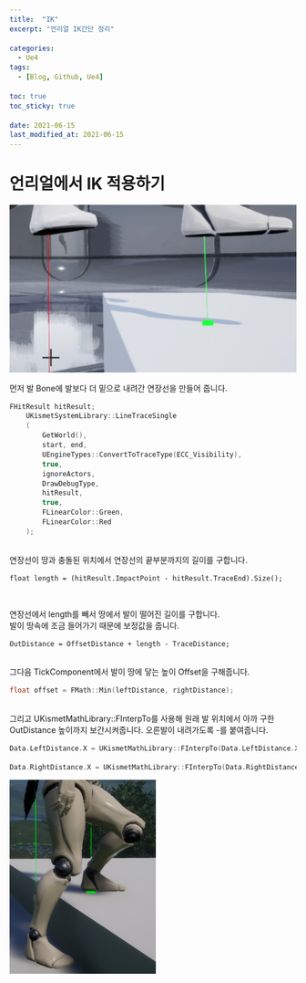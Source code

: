 ```yaml
---
title:  "IK"
excerpt: "언리얼 IK간단 정리"

categories:
  - Ue4
tags:
  - [Blog, Github, Ue4]

toc: true
toc_sticky: true
 
date: 2021-06-15
last_modified_at: 2021-06-15
---
```


# 언리얼에서 IK 적용하기

<img src='/images/Ik.PNG' >


먼저 발 Bone에 발보다 더 밑으로 내려간 연장선을 만들어 줍니다.  

```cpp
FHitResult hitResult;
	UKismetSystemLibrary::LineTraceSingle
	(
		GetWorld(),
		start, end,
		UEngineTypes::ConvertToTraceType(ECC_Visibility),
		true,
		ignoreActors,
		DrawDebugType,
		hitResult,
		true,
		FLinearColor::Green, 
		FLinearColor::Red
	);
```
<br>
연장선이 땅과 충돌된 위치에서 연장선의 끝부분까지의 길이를 구합니다.

```
float length = (hitResult.ImpactPoint - hitResult.TraceEnd).Size();  
```
<br>

연장선에서 length를 빼서 땅에서 발이 떨어진 길이를 구합니다.  
발이 땅속에 조금 들어가기 때문에 보정값을 줍니다.
```
OutDistance = OffsetDistance + length - TraceDistance;
```


<br>
그다음 TickComponent에서 발이 땅에 닿는 높이 Offset을 구해줍니다.

```cpp
float offset = FMath::Min(leftDistance, rightDistance); 
```
<br>
그리고 UKismetMathLibrary::FInterpTo를 사용해  
원래 발 위치에서 아까 구한 OutDistance 높이까지 보간시켜줍니다.  
오른발이 내려가도록 -를 붙여줍니다.

```cpp
Data.LeftDistance.X = UKismetMathLibrary::FInterpTo(Data.LeftDistance.X, (leftDistance - offset), DeltaTime, InterpSpeed);

Data.RightDistance.X = UKismetMathLibrary::FInterpTo(Data.RightDistance.X, -(rightDistance - offset), DeltaTime, InterpSpeed);
```
<img src='/images/Ue4/ik2.PNG' >